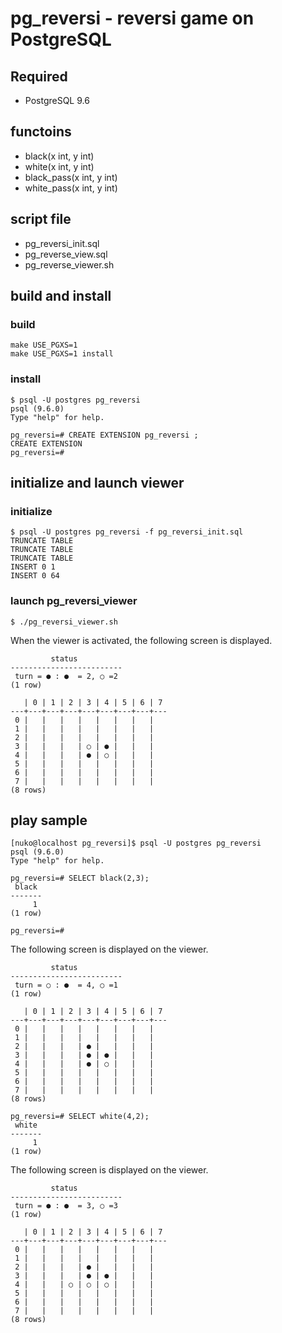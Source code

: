 # pg_reversi - reversi game on PostgreSQL

## Required

- PostgreSQL 9.6

## functoins
- black(x int, y int)
- white(x int, y int)
- black_pass(x int, y int)
- white_pass(x int, y int)

## script file
- pg_reversi_init.sql
- pg_reverse_view.sql
- pg_reverse_viewer.sh

## build and install

### build

```
make USE_PGXS=1
make USE_PGXS=1 install
```

### install

```
$ psql -U postgres pg_reversi
psql (9.6.0)
Type "help" for help.

pg_reversi=# CREATE EXTENSION pg_reversi ;
CREATE EXTENSION
pg_reversi=# 
```

## initialize and launch viewer
### initialize

```
$ psql -U postgres pg_reversi -f pg_reversi_init.sql 
TRUNCATE TABLE
TRUNCATE TABLE
TRUNCATE TABLE
INSERT 0 1
INSERT 0 64
```

### launch pg_reversi_viewer

```
$ ./pg_reversi_viewer.sh
```

When the viewer is activated, the following screen is displayed.

```
         status          
-------------------------
 turn = ● : ●  = 2, ○ =2
(1 row)

   | 0 | 1 | 2 | 3 | 4 | 5 | 6 | 7 
---+---+---+---+---+---+---+---+---
 0 |   |   |   |   |   |   |   |  
 1 |   |   |   |   |   |   |   |  
 2 |   |   |   |   |   |   |   |  
 3 |   |   |   | ○ | ● |   |   |  
 4 |   |   |   | ● | ○ |   |   |  
 5 |   |   |   |   |   |   |   |  
 6 |   |   |   |   |   |   |   |  
 7 |   |   |   |   |   |   |   |  
(8 rows)
```
## play sample

```
[nuko@localhost pg_reversi]$ psql -U postgres pg_reversi
psql (9.6.0)
Type "help" for help.

pg_reversi=# SELECT black(2,3);
 black 
-------
     1
(1 row)

pg_reversi=# 
```

The following screen is displayed on the viewer.

```
         status          
-------------------------
 turn = ○ : ●  = 4, ○ =1
(1 row)

   | 0 | 1 | 2 | 3 | 4 | 5 | 6 | 7 
---+---+---+---+---+---+---+---+---
 0 |   |   |   |   |   |   |   |  
 1 |   |   |   |   |   |   |   |  
 2 |   |   |   | ● |   |   |   |  
 3 |   |   |   | ● | ● |   |   |  
 4 |   |   |   | ● | ○ |   |   |  
 5 |   |   |   |   |   |   |   |  
 6 |   |   |   |   |   |   |   |  
 7 |   |   |   |   |   |   |   |  
(8 rows)
```

```
pg_reversi=# SELECT white(4,2);
 white 
-------
     1
(1 row)
```

The following screen is displayed on the viewer.

```
         status          
-------------------------
 turn = ● : ●  = 3, ○ =3
(1 row)

   | 0 | 1 | 2 | 3 | 4 | 5 | 6 | 7 
---+---+---+---+---+---+---+---+---
 0 |   |   |   |   |   |   |   |  
 1 |   |   |   |   |   |   |   |  
 2 |   |   |   | ● |   |   |   |  
 3 |   |   |   | ● | ● |   |   |  
 4 |   |   | ○ | ○ | ○ |   |   |  
 5 |   |   |   |   |   |   |   |  
 6 |   |   |   |   |   |   |   |  
 7 |   |   |   |   |   |   |   |  
(8 rows)
```


